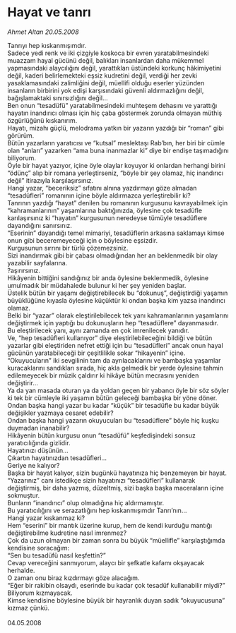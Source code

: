 # Hayat ve tanrı

*Ahmet Altan 20.05.2008*

<div class="taraf_structure_2col_1zq">
<div class="margen_n">



 <p>Tanrıyı hep kıskanmışımdır.<br/>
Sadece yedi renk ve iki çizgiyle koskoca bir evren yaratabilmesindeki muazzam hayal gücünü değil, balıkları insanlardan daha mükemmel yapmasındaki alaycılığını değil, yarattıkları üstündeki korkunç hâkimiyetini değil, kaderi belirlemekteki eşsiz kudretini değil, verdiği her zevki yasaklamasındaki zalimliğini değil, müellifi olduğu eserler yüzünden insanların birbirini yok edişi karşısındaki güvenli aldırmazlığını değil, bağışlamaktaki sınırsızlığını değil…<br/>
Ben onun “tesadüfü” yaratabilmesindeki muhteşem dehasını ve yarattığı hayatın inandırıcı olması için hiç çaba göstermek zorunda olmayan müthiş özgürlüğünü kıskanırım.<br/>
Hayatı, mizahı güçlü, melodrama yatkın bir yazarın yazdığı bir “roman” gibi görürüm.<br/>
Bütün yazarların yaratıcısı ve “kutsal” meslektaşı Rab’bın, her biri bir cümle olan “anları” yazarken “ama buna inanmazlar ki” diye bir endişe taşımadığını biliyorum.<br/>
Öyle bir hayat yazıyor, içine öyle olaylar koyuyor ki onlardan herhangi birini “ödünç” alıp bir romana yerleştirseniz, “böyle bir şey olamaz, hiç inandırıcı değil” itirazıyla karşılaşırsınız.<br/>
Hangi yazar, “beceriksiz” sıfatını alnına yazdırmayı göze almadan “tesadüfleri” romanının içine böyle aldırmazca yerleştirebilir ki?<br/>
Tanrının yazdığı “hayat” denilen bu romanının kurgusunu kavrayabilmek için “kahramanlarının” yaşamlarına baktığınızda, öylesine çok tesadüfle karılaşırsınız ki “hayatın” kurgusunun neredeyse tümüyle tesadüflere dayandığını sanırsınız.<br/>
“Eserinin” dayandığı temel mimariyi, tesadüflerin arkasına saklamayı kimse onun gibi beceremeyeceği için o böylesine eşsizdir.<br/>
Kurgusunun sırrını bir türlü çözemezsiniz.<br/>
Sizi inandırmak gibi bir çabası olmadığından her an beklenmedik bir olay yazabilir sayfalarına.<br/>
?aşırırsınız.<br/>
Hikâyenin bittiğini sandığınız bir anda öylesine beklenmedik, öylesine umulmadık bir müdahalede bulunur ki her şey yeniden başlar.<br/>
Üstelik bütün bir yaşamı değiştirebilecek bu “dokunuş”, değiştirdiği yaşamın büyüklüğüne kıyasla öylesine küçüktür ki ondan başka kim yazsa inandırıcı olamaz.<br/>
Belki bir “yazar” olarak eleştirilebilecek tek yanı kahramanlarının yaşamlarını değiştirmek için yaptığı bu dokunuşların hep “tesadüflere” dayanmasıdır.<br/>
Bu eleştirilecek yanı, aynı zamanda en çok imrenilecek yanıdır.<br/>
Ve, “hep tesadüfleri kullanıyor” diye eleştirilebileceğini bildiği ve bütün yazarlar gibi eleştiriden nefret ettiği için bu “tesadüfleri” ancak onun hayal gücünün yaratabileceği bir çeşitlilikle sokar “hikayenin” içine.<br/>
“Okuyucuların” iki sevgilinin tam da ayrılacaklarını ve bambaşka yaşamlar kuracaklarını sandıkları sırada, hiç akla gelmedik bir yerde öylesine tahmin edilemeyecek bir müzik çaldırır ki hikâye bütün mecrasını yeniden değiştirir…<br/>
Ya da yan masada oturan ya da yoldan geçen bir yabancı öyle bir söz söyler ki tek bir cümleyle iki yaşamın bütün geleceği bambaşka bir yöne döner.<br/>
Ondan başka hangi yazar bu kadar “küçük” bir tesadüfle bu kadar büyük değişikler yazmaya cesaret edebilir?<br/>
Ondan başka hangi yazarın okuyucuları bu “tesadüflere” böyle hiç kuşku duymadan inanabilir?<br/>
Hikâyenin bütün kurgusu onun “tesadüfü” keşfedişindeki sonsuz yaratıcılığında gizlidir.<br/>
Hayatınızı düşünün…<br/>
Çıkartın hayatınızdan tesadüfleri…<br/>
Geriye ne kalıyor?<br/>
Başka bir hayat kalıyor, sizin bugünkü hayatınıza hiç benzemeyen bir hayat.<br/>
“Yazarınız” canı istedikçe sizin hayatınızı “tesadüfleri” kullanarak değiştirmiş, bir daha yazmış, düzeltmiş, sizi başka başka maceraların içine sokmuştur.<br/>
Bunların “inandırıcı” olup olmadığına hiç aldırmamıştır.<br/>
Bu yaratıcılığını ve serazatlığını hep kıskanmışımdır Tanrı’nın…<br/>
Hangi yazar kıskanmaz ki?<br/>
Hem “eserini” bir mantık üzerine kurup, hem de kendi kurduğu mantığı değiştirebilme kudretine nasıl imrenmez?<br/>
Çok da uzun olmayan bir zaman sonra bu büyük “müellifle” karşılaştığımda kendisine soracağım:<br/>
“Sen bu tesadüfü nasıl keşfettin?”<br/>
Cevap vereceğini sanmıyorum, alaycı bir şefkatle kafamı okşayacak herhalde.<br/>
O zaman onu biraz kızdırmayı göze alacağım.<br/>
“Eğer bir rakibin olsaydı, eserinde bu kadar çok tesadüf kullanabilir miydi?”<br/>
Biliyorum kızmayacak.<br/>
Kimse kendisine böylesine büyük bir hayranlık duyan sadık “okuyucusuna” kızmaz çünkü.<br/>
<br/>
04.05.2008</p>
<br/>
<br/>
<br/>



<br/>


<div id="taraf_not">
</div>

</div>


</div>
